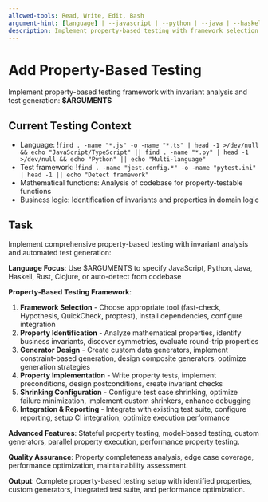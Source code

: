 ```yaml
---
allowed-tools: Read, Write, Edit, Bash
argument-hint: [language] | --javascript | --python | --java | --haskell | --rust | --clojure
description: Implement property-based testing with framework selection and invariant identification
---
```


# Add Property-Based Testing

Implement property-based testing framework with invariant analysis and test generation: **$ARGUMENTS**

## Current Testing Context

- Language: !`find . -name "*.js" -o -name "*.ts" | head -1 >/dev/null && echo "JavaScript/TypeScript" || find . -name "*.py" | head -1 >/dev/null && echo "Python" || echo "Multi-language"`
- Test framework: !`find . -name "jest.config.*" -o -name "pytest.ini" | head -1 || echo "Detect framework"`
- Mathematical functions: Analysis of codebase for property-testable functions
- Business logic: Identification of invariants and properties in domain logic

## Task

Implement comprehensive property-based testing with invariant analysis and automated test generation:

**Language Focus**: Use $ARGUMENTS to specify JavaScript, Python, Java, Haskell, Rust, Clojure, or auto-detect from codebase

**Property-Based Testing Framework**:

1. **Framework Selection** - Choose appropriate tool (fast-check, Hypothesis, QuickCheck, proptest), install dependencies, configure integration
2. **Property Identification** - Analyze mathematical properties, identify business invariants, discover symmetries, evaluate round-trip properties
3. **Generator Design** - Create custom data generators, implement constraint-based generation, design composite generators, optimize generation strategies
4. **Property Implementation** - Write property tests, implement preconditions, design postconditions, create invariant checks
5. **Shrinking Configuration** - Configure test case shrinking, optimize failure minimization, implement custom shrinkers, enhance debugging
6. **Integration & Reporting** - Integrate with existing test suite, configure reporting, setup CI integration, optimize execution performance

**Advanced Features**: Stateful property testing, model-based testing, custom generators, parallel property execution, performance property testing.

**Quality Assurance**: Property completeness analysis, edge case coverage, performance optimization, maintainability assessment.

**Output**: Complete property-based testing setup with identified properties, custom generators, integrated test suite, and performance optimization.
